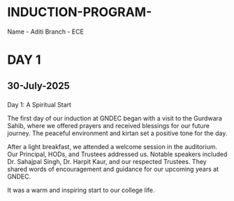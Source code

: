 # INDUCTION-PROGRAM-
Name - Aditi  Branch - ECE
# DAY 1 
## 30-July-2025
###
Day 1: A Spiritual Start

The first day of our induction at GNDEC began with a visit to the Gurdwara Sahib, where we offered prayers and received blessings for our future journey. The peaceful environment and kirtan set a positive tone for the day.

After a light breakfast, we attended a welcome session in the auditorium. Our Principal, HODs, and Trustees addressed us. Notable speakers included Dr. Sahajpal Singh, Dr. Harpit Kaur, and our respected Trustees. They shared words of encouragement and guidance for our upcoming years at GNDEC.

It was a warm and inspiring start to our college life.





